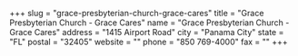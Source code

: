 +++
slug = "grace-presbyterian-church-grace-cares"
title = "Grace Presbyterian Church - Grace Cares"
name = "Grace Presbyterian Church - Grace Cares"
address = "1415 Airport Road"
city = "Panama City"
state = "FL"
postal = "32405"
website = ""
phone = "850 769-4000"
fax = ""
+++

